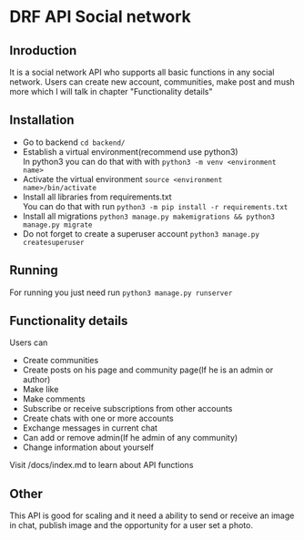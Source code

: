 # **DRF API Social network**

## **Inroduction**

It is a social network API who supports all basic functions in any social network. Users can create new account, communities, make post and mush more which I will talk in chapter "Functionality details"

## **Installation**

* Go to backend `cd backend/`
* Establish a virtual environment(recommend use python3)  
  In python3 you can do that with with `python3 -m venv <environment name>`
* Activate the virtual environment `source <environment name>/bin/activate`
* Install all libraries from requirements.txt  
  You can do that with run `python3 -m pip install -r requirements.txt`
* Install all migrations `python3 manage.py makemigrations && python3 manage.py migrate`
* Do not forget to create a superuser account `python3 manage.py createsuperuser`  

## **Running**

For running you just need run `python3 manage.py runserver`

## **Functionality details**

Users can  
* Create communities    
* Create posts on his page and community page(If he is an admin or author)   
* Make like    
* Make comments    
* Subscribe or receive subscriptions from other accounts    
* Create chats with one or more accounts    
* Exchange messages in current chat    
* Can add or remove admin(If he admin of any community)    
* Change information about yourself    
    
Visit /docs/index.md to learn about API functions    

## **Other**

This API is good for scaling and it need a ability to send or receive an image in chat, publish image and the opportunity for a user set a photo.
